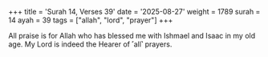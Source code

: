 +++
title = 'Surah 14, Verses 39'
date = '2025-08-27'
weight = 1789
surah = 14
ayah = 39
tags = ["allah", "lord", "prayer"]
+++

All praise is for Allah who has blessed me with Ishmael and Isaac in my old age. My Lord is indeed the Hearer of ˹all˺ prayers.